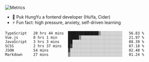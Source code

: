 ![Metrics](https://metrics.lecoq.io/trojan0523)


 - 🔭 Puk HungYu a fontend developer (HuYa, Cider)
 - ⚡ Fun fact: high pressure, anxiety, self-driven learning 

 <!--START_SECTION:waka-->

```text
TypeScript   20 hrs 44 mins  ██████████████▒░░░░░░░░░░   56.83 %
Vue.js       8 hrs 1 min     █████▒░░░░░░░░░░░░░░░░░░░   21.97 %
JavaScript   3 hrs 3 mins    ██░░░░░░░░░░░░░░░░░░░░░░░   08.39 %
SCSS         2 hrs 37 mins   █▓░░░░░░░░░░░░░░░░░░░░░░░   07.18 %
JSON         54 mins         ▓░░░░░░░░░░░░░░░░░░░░░░░░   02.48 %
Markdown     27 mins         ▒░░░░░░░░░░░░░░░░░░░░░░░░   01.24 %
```

<!--END_SECTION:waka-->

 
<!--
**Trojan0523/Trojan0523** is a ✨ _special_ ✨ repository because its `README.md` (this file) appears on your GitHub profile.

Here are some ideas to get you started:

- 👯 looking to collaborate on where? i don`t know
- 🤔 I’m looking for help with ...
- 💬 Ask me about ...
- 📫 How to reach me: ...
- 😄 Pronouns: ...
- ⚡ Fun fact: ...
![](https://komarev.com/ghpvc/?username=trojan0523)
<img align="left" width="350px" height="180px" src="https://github-readme-stats.vercel.app/api?username=trojan0523&show_icons=true&icon_color=199861&count_private=true" />
<img width="350px" height="165px" alt="Most Used Lang" src="https://github-readme-stats.vercel.app/api/top-langs/?username=trojan0523&layout=compact" />

### Hi there 👋   ![](https://komarev.com/ghpvc/?username=trojan0523&color=ff69b4&label=PV+Since+2020-1-1)

-->

